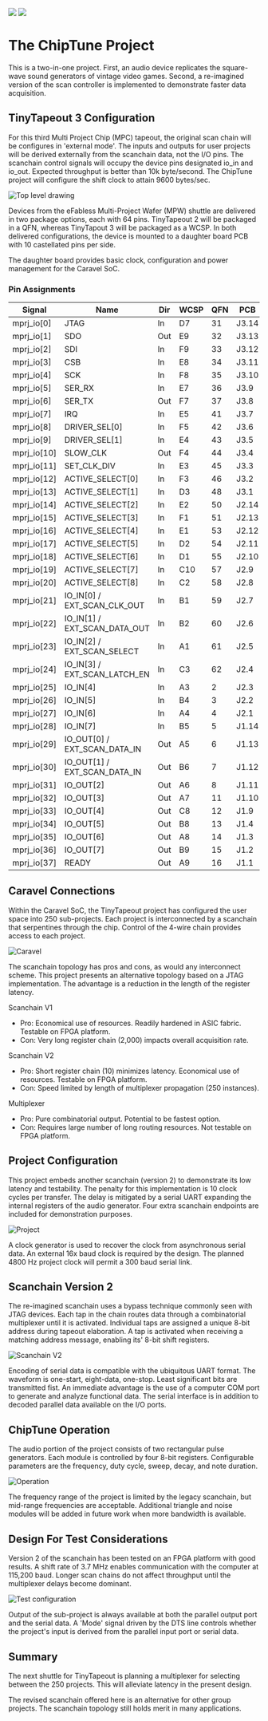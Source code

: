 ![](../../workflows/gds/badge.svg) ![](../../workflows/docs/badge.svg)

# The ChipTune Project

This is a two-in-one project. First, an audio device replicates the square-wave sound generators of vintage video games. Second, a re-imagined version of the scan controller is implemented to demonstrate faster data acquisition.

## TinyTapeout 3 Configuration

For this third Multi Project Chip (MPC) tapeout, the original scan chain will be configures in 'external mode'. The inputs and outputs for user projects will be derived externally from the scanchain data, not the I/O pins. The scanchain control signals will occupy the device pins designated io_in and io_out. Expected throughput is better than 10k byte/second. The ChipTune project will configure the shift clock to attain 9600 bytes/sec.

![Top level drawing](image/tt03_top_level.svg)

Devices from the eFabless Multi-Project Wafer (MPW) shuttle are delivered in two package options, each with 64 pins. TinyTapeout 2 will be packaged in a QFN, whereas TinyTapout 3 will be packaged as a WCSP. In both delivered configurations, the device is mounted to a daughter board PCB with 10 castellated pins per side.

The daughter board provides basic clock, configuration and power management for the Caravel SoC.

### Pin Assignments
| Signal      | Name                          | Dir | WCSP | QFN | PCB   |
| ----------- | ----------------------------- |---- |----- |---- |------ |
| mprj_io[0]  | JTAG                          | In  | D7   | 31  | J3.14 |
| mprj_io[1]  | SDO                           | Out | E9   | 32  | J3.13 |
| mprj_io[2]  | SDI                           | In  | F9   | 33  | J3.12 |
| mprj_io[3]  | CSB                           | In  | E8   | 34  | J3.11 |
| mprj_io[4]  | SCK                           | In  | F8   | 35  | J3.10 |
| mprj_io[5]  | SER_RX                        | In  | E7   | 36  | J3.9  |
| mprj_io[6]  | SER_TX                        | Out | F7   | 37  | J3.8  |
| mprj_io[7]  | IRQ                           | In  | E5   | 41  | J3.7  |
| mprj_io[8]  | DRIVER_SEL[0]                 | In  | F5   | 42  | J3.6  |
| mprj_io[9]  | DRIVER_SEL[1]                 | In  | E4   | 43  | J3.5  |
| mprj_io[10] | SLOW_CLK                      | Out | F4   | 44  | J3.4  |
| mprj_io[11] | SET_CLK_DIV                   | In  | E3   | 45  | J3.3  |
| mprj_io[12] | ACTIVE_SELECT[0]              | In  | F3   | 46  | J3.2  |
| mprj_io[13] | ACTIVE_SELECT[1]              | In  | D3   | 48  | J3.1  |
| mprj_io[14] | ACTIVE_SELECT[2]              | In  | E2   | 50  | J2.14 |
| mprj_io[15] | ACTIVE_SELECT[3]              | In  | F1   | 51  | J2.13 |
| mprj_io[16] | ACTIVE_SELECT[4]              | In  | E1   | 53  | J2.12 |
| mprj_io[17] | ACTIVE_SELECT[5]              | In  | D2   | 54  | J2.11 |
| mprj_io[18] | ACTIVE_SELECT[6]              | In  | D1   | 55  | J2.10 |
| mprj_io[19] | ACTIVE_SELECT[7]              | In  | C10  | 57  | J2.9  |
| mprj_io[20] | ACTIVE_SELECT[8]              | In  | C2   | 58  | J2.8  |
| mprj_io[21] | IO_IN[0] / EXT_SCAN_CLK_OUT   | In  | B1   | 59  | J2.7  |
| mprj_io[22] | IO_IN[1] / EXT_SCAN_DATA_OUT  | In  | B2   | 60  | J2.6  |
| mprj_io[23] | IO_IN[2] / EXT_SCAN_SELECT    | In  | A1   | 61  | J2.5  |
| mprj_io[24] | IO_IN[3] / EXT_SCAN_LATCH_EN  | In  | C3   | 62  | J2.4  |
| mprj_io[25] | IO_IN[4]                      | In  | A3   |  2  | J2.3  |
| mprj_io[26] | IO_IN[5]                      | In  | B4   |  3  | J2.2  |
| mprj_io[27] | IO_IN[6]                      | In  | A4   |  4  | J2.1  |
| mprj_io[28] | IO_IN[7]                      | In  | B5   |  5  | J1.14 |
| mprj_io[29] | IO_OUT[0] / EXT_SCAN_DATA_IN  | Out | A5   |  6  | J1.13 |
| mprj_io[30] | IO_OUT[1] / EXT_SCAN_DATA_IN  | Out | B6   |  7  | J1.12 |
| mprj_io[31] | IO_OUT[2]                     | Out | A6   |  8  | J1.11 |
| mprj_io[32] | IO_OUT[3]                     | Out | A7   | 11  | J1.10 |
| mprj_io[33] | IO_OUT[4]                     | Out | C8   | 12  | J1.9  |
| mprj_io[34] | IO_OUT[5]                     | Out | B8   | 13  | J1.4  |
| mprj_io[35] | IO_OUT[6]                     | Out | A8   | 14  | J1.3  |
| mprj_io[36] | IO_OUT[7]                     | Out | B9   | 15  | J1.2  |
| mprj_io[37] | READY                         | Out | A9   | 16  | J1.1  |

## Caravel Connections

Within the Caravel SoC, the TinyTapeout project has configured the user space into 250 sub-projects. Each project is interconnected by a scanchain that serpentines through the chip. Control of the 4-wire chain provides access to each project.

![Caravel](image/tt03_caravel.svg)

The scanchain topology has pros and cons, as would any interconnect scheme. This project presents an alternative topology based on a JTAG implementation. The advantage is a reduction in the length of the register latency.

Scanchain V1
- Pro: Economical use of resources. Readily hardened in ASIC fabric. Testable on FPGA platform.
- Con: Very long register chain (2,000) impacts overall acquisition rate.

Scanchain V2
- Pro: Short register chain (10) minimizes latency. Economical use of resources. Testable on FPGA platform.
- Con: Speed limited by length of multiplexer propagation (250 instances).

Multiplexer
- Pro: Pure combinatorial output. Potential to be fastest option.
- Con: Requires large number of long routing resources. Not testable on FPGA platform.

## Project Configuration

This project embeds another scanchain (version 2) to demonstrate its low latency and testability. The penalty for this implementation is 10 clock cycles per transfer. The delay is mitigated by a serial UART expanding the internal registers of the audio generator. Four extra scanchain endpoints are included for demonstration purposes.

![Project](image/tt03_project.svg)

A clock generator is used to recover the clock from asynchronous serial data. An external 16x baud clock is required by the design. The planned 4800 Hz project clock will permit a 300 baud serial link.

## Scanchain Version 2

The re-imagined scanchain uses a bypass technique commonly seen with JTAG devices. Each tap in the chain routes data through a combinatorial multiplexer until it is activated. Individual taps are assigned a unique 8-bit address during tapeout elaboration. A tap is activated when receiving a matching address message, enabling its' 8-bit shift registers.

![Scanchain V2](image/tt03_scanchain_v2.svg)

Encoding of serial data is compatible with the ubiquitous UART format. The waveform is one-start, eight-data, one-stop. Least significant bits are transmitted fist. An immediate advantage is the use of a computer COM port to generate and analyze functional data. The serial interface is in addition to decoded parallel data available on the I/O ports.

## ChipTune Operation

The audio portion of the project consists of two rectangular pulse generators. Each module is controlled by four 8-bit registers. Configurable parameters are the frequency, duty cycle, sweep, decay, and note duration.

![Operation](image/tt03_chiptune.svg)

The frequency range of the project is limited by the legacy scanchain, but mid-range frequencies are acceptable. Additional triangle and noise modules will be added in future work when more bandwidth is available.

## Design For Test Considerations

Version 2 of the scanchain has been tested on an FPGA platform with good results. A shift rate of 3.7 MHz enables communication with the computer at 115,200 baud. Longer scan chains do not affect throughput until the multiplexer delays become dominant.

![Test configuration](image/tt03_test.svg)

Output of the sub-project is always available at both the parallel output port and the serial data. A 'Mode' signal driven by the DTS line controls whether the project's input is derived from the parallel input port or serial data.

## Summary

The next shuttle for TinyTapeout is planning a multiplexer for selecting between the 250 projects. This will alleviate latency in the present design.

The revised scanchain offered here is an alternative for other group projects. The scanchain topology still holds merit in many applications.

